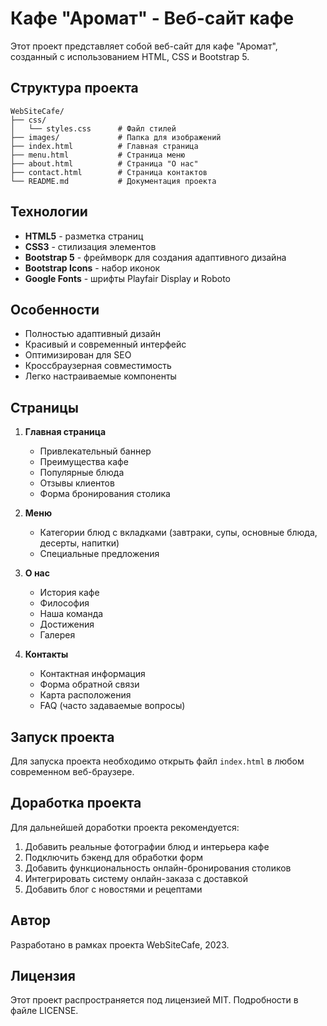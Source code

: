 # Кафе "Аромат" - Веб-сайт кафе

Этот проект представляет собой веб-сайт для кафе "Аромат", созданный с использованием HTML, CSS и Bootstrap 5.

## Структура проекта

```
WebSiteCafe/
├── css/
│   └── styles.css      # Файл стилей
├── images/             # Папка для изображений
├── index.html          # Главная страница
├── menu.html           # Страница меню
├── about.html          # Страница "О нас"
├── contact.html        # Страница контактов
└── README.md           # Документация проекта
```

## Технологии

- **HTML5** - разметка страниц
- **CSS3** - стилизация элементов
- **Bootstrap 5** - фреймворк для создания адаптивного дизайна
- **Bootstrap Icons** - набор иконок
- **Google Fonts** - шрифты Playfair Display и Roboto

## Особенности

- Полностью адаптивный дизайн
- Красивый и современный интерфейс
- Оптимизирован для SEO
- Кроссбраузерная совместимость
- Легко настраиваемые компоненты

## Страницы

1. **Главная страница**
   - Привлекательный баннер
   - Преимущества кафе
   - Популярные блюда
   - Отзывы клиентов
   - Форма бронирования столика

2. **Меню**
   - Категории блюд с вкладками (завтраки, супы, основные блюда, десерты, напитки)
   - Специальные предложения

3. **О нас**
   - История кафе
   - Философия
   - Наша команда
   - Достижения
   - Галерея

4. **Контакты**
   - Контактная информация
   - Форма обратной связи
   - Карта расположения
   - FAQ (часто задаваемые вопросы)

## Запуск проекта

Для запуска проекта необходимо открыть файл `index.html` в любом современном веб-браузере.

## Доработка проекта

Для дальнейшей доработки проекта рекомендуется:

1. Добавить реальные фотографии блюд и интерьера кафе
2. Подключить бэкенд для обработки форм
3. Добавить функциональность онлайн-бронирования столиков
4. Интегрировать систему онлайн-заказа с доставкой
5. Добавить блог с новостями и рецептами

## Автор

Разработано в рамках проекта WebSiteCafe, 2023.

## Лицензия

Этот проект распространяется под лицензией MIT. Подробности в файле LICENSE. 